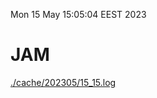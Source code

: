 Mon 15 May 15:05:04 EEST 2023
# JAM
<a href='./cache/202305/15_15.log'>./cache/202305/15_15.log</a>
